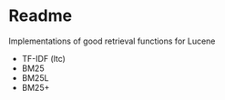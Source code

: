 # Readme
Implementations of good retrieval functions for Lucene
- TF-IDF (ltc)
- BM25
- BM25L
- BM25+
